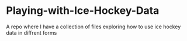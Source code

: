 # Playing-with-Ice-Hockey-Data
A repo where I have a collection of files exploring how to use ice hockey data in diffrent forms
